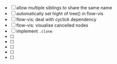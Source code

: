 
 - [ ] allow multiple siblings to share the same name
 - [ ] automatically set hight of tree() in flow-vis
 - [ ] flow-vis: deal with cyclick dependency
 - [ ] flow-vis: visualise cancelled nodes
 - [ ] implement `.clone`
 - [ ] 
 - [ ] 
 - [ ] 
 - [ ] 
 - [ ] 
